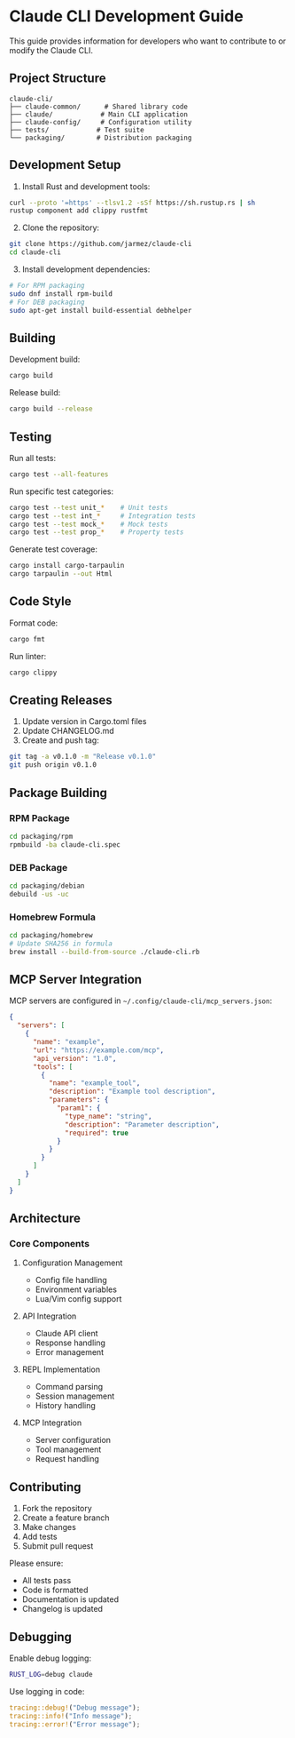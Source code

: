 # Claude CLI Development Guide

This guide provides information for developers who want to contribute to or modify the Claude CLI.

## Project Structure

```
claude-cli/
├── claude-common/      # Shared library code
├── claude/            # Main CLI application
├── claude-config/     # Configuration utility
├── tests/            # Test suite
└── packaging/        # Distribution packaging
```

## Development Setup

1. Install Rust and development tools:
```bash
curl --proto '=https' --tlsv1.2 -sSf https://sh.rustup.rs | sh
rustup component add clippy rustfmt
```

2. Clone the repository:
```bash
git clone https://github.com/jarmez/claude-cli
cd claude-cli
```

3. Install development dependencies:
```bash
# For RPM packaging
sudo dnf install rpm-build
# For DEB packaging
sudo apt-get install build-essential debhelper
```

## Building

Development build:
```bash
cargo build
```

Release build:
```bash
cargo build --release
```

## Testing

Run all tests:
```bash
cargo test --all-features
```

Run specific test categories:
```bash
cargo test --test unit_*    # Unit tests
cargo test --test int_*     # Integration tests
cargo test --test mock_*    # Mock tests
cargo test --test prop_*    # Property tests
```

Generate test coverage:
```bash
cargo install cargo-tarpaulin
cargo tarpaulin --out Html
```

## Code Style

Format code:
```bash
cargo fmt
```

Run linter:
```bash
cargo clippy
```

## Creating Releases

1. Update version in Cargo.toml files
2. Update CHANGELOG.md
3. Create and push tag:
```bash
git tag -a v0.1.0 -m "Release v0.1.0"
git push origin v0.1.0
```

## Package Building

### RPM Package
```bash
cd packaging/rpm
rpmbuild -ba claude-cli.spec
```

### DEB Package
```bash
cd packaging/debian
debuild -us -uc
```

### Homebrew Formula
```bash
cd packaging/homebrew
# Update SHA256 in formula
brew install --build-from-source ./claude-cli.rb
```

## MCP Server Integration

MCP servers are configured in `~/.config/claude-cli/mcp_servers.json`:

```json
{
  "servers": [
    {
      "name": "example",
      "url": "https://example.com/mcp",
      "api_version": "1.0",
      "tools": [
        {
          "name": "example_tool",
          "description": "Example tool description",
          "parameters": {
            "param1": {
              "type_name": "string",
              "description": "Parameter description",
              "required": true
            }
          }
        }
      ]
    }
  ]
}
```

## Architecture

### Core Components

1. Configuration Management
   - Config file handling
   - Environment variables
   - Lua/Vim config support

2. API Integration
   - Claude API client
   - Response handling
   - Error management

3. REPL Implementation
   - Command parsing
   - Session management
   - History handling

4. MCP Integration
   - Server configuration
   - Tool management
   - Request handling

## Contributing

1. Fork the repository
2. Create a feature branch
3. Make changes
4. Add tests
5. Submit pull request

Please ensure:
- All tests pass
- Code is formatted
- Documentation is updated
- Changelog is updated

## Debugging

Enable debug logging:
```bash
RUST_LOG=debug claude
```

Use logging in code:
```rust
tracing::debug!("Debug message");
tracing::info!("Info message");
tracing::error!("Error message");
```